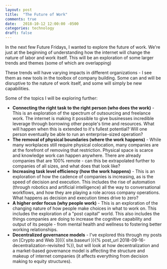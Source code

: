```yaml
---
layout: post
title:  "The Future of Work"
comments: true
date:   2018-10-12 12:00:00 -0500
categories: technology
draft: false
---
```


In the next few Future Fridays, I wanted to explore the future of work. We're just at the beginning of understanding how the internet will change the nature of labor and work itself. This will be an exploration of some larger trends and themes (some of which are overlapping)

These trends will have varying impacts in different organizations - I see them as new tools in the toolbox of company building. Some can and will be disruptive to the nature of work itself, and some will simply be new capabilities. 

Some of the topics I will be exploring further:

* **Connecting the right task to the right person (who does the work)** - This is an exploration of the spectrum of outsourcing and freelance work. The internet is making it possible to give businesses incredible leverage through borrowing other people's time and resources. What will happen when this is extended to it's fullest potential? Will one person eventually be able to run an enterprise-sized operation?
* **The removal of physical boundaries (where the work happens)** - While many workplaces still require physical colocation, many companies are at the forefront of removing that restriction. Physical space is scarce and knowledge work can happen anywhere. There are already companies that are 100% remote - can this be extrapolated further to companies of all sizes, and what does that look like?
* **Increasing task level efficiency (how the work happens)** - This is an exploration of how the cadence of companies is increasing, as is the speed of decision and execution. This includes the rise of automation (through robotics and artificial intelligence) all the way to conversational workflows, and how they are playing a role across company operations. What happens as decision and execution times drive to zero?
* **A higher order focus (why people work)** - This is an exploration of the changing nature of how people make choices in what to work on. This includes the exploration of a "post capital" world. This also includes the things companies are doing to increase the cognitive capability and output of its people - from mental health and wellness to fostering better working relationships. 
* **Decentralized governance models** - I've explored this through my posts on [Crypto and Web 3]({{ site.baseurl }}{% post_url 2018-09-16-decentralization-revisited %}), but will look at how decentralization and a market-based governance model is affecting the structure and makeup of internet companies (it affects everything from decision making to equity structures). 